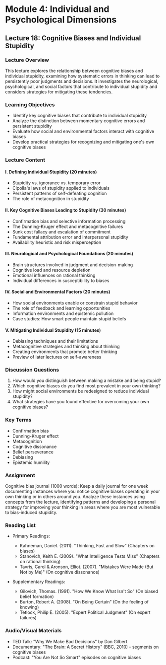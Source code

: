 # Module 4: Individual and Psychological Dimensions

## Lecture 18: Cognitive Biases and Individual Stupidity

### Lecture Overview
This lecture explores the relationship between cognitive biases and individual stupidity, examining how systematic errors in thinking can lead to persistently poor judgments and decisions. It investigates the neurological, psychological, and social factors that contribute to individual stupidity and considers strategies for mitigating these tendencies.

### Learning Objectives
- Identify key cognitive biases that contribute to individual stupidity
- Analyze the distinction between momentary cognitive errors and persistent stupidity
- Evaluate how social and environmental factors interact with cognitive biases
- Develop practical strategies for recognizing and mitigating one's own cognitive biases

### Lecture Content

#### I. Defining Individual Stupidity (20 minutes)
- Stupidity vs. ignorance vs. temporary error
- Cipolla's laws of stupidity applied to individuals
- Persistent patterns of self-defeating cognition
- The role of metacognition in stupidity

#### II. Key Cognitive Biases Leading to Stupidity (30 minutes)
- Confirmation bias and selective information processing
- The Dunning-Kruger effect and metacognitive failures
- Sunk cost fallacy and escalation of commitment
- Fundamental attribution error and interpersonal stupidity
- Availability heuristic and risk misperception

#### III. Neurological and Psychological Foundations (20 minutes)
- Brain structures involved in judgment and decision-making
- Cognitive load and resource depletion
- Emotional influences on rational thinking
- Individual differences in susceptibility to biases

#### IV. Social and Environmental Factors (20 minutes)
- How social environments enable or constrain stupid behavior
- The role of feedback and learning opportunities
- Information environments and epistemic pollution
- Case studies: How smart people maintain stupid beliefs

#### V. Mitigating Individual Stupidity (15 minutes)
- Debiasing techniques and their limitations
- Metacognitive strategies and thinking about thinking
- Creating environments that promote better thinking
- Preview of later lectures on self-awareness

### Discussion Questions
1. How would you distinguish between making a mistake and being stupid?
2. Which cognitive biases do you find most prevalent in your own thinking?
3. How might social environments be redesigned to reduce individual stupidity?
4. What strategies have you found effective for overcoming your own cognitive biases?

### Key Terms
- Confirmation bias
- Dunning-Kruger effect
- Metacognition
- Cognitive dissonance
- Belief perseverance
- Debiasing
- Epistemic humility

### Assignment
Cognitive bias journal (1000 words): Keep a daily journal for one week documenting instances where you notice cognitive biases operating in your own thinking or in others around you. Analyze these instances using concepts from the lecture, identifying patterns and developing a personal strategy for improving your thinking in areas where you are most vulnerable to bias-induced stupidity.

### Reading List
- Primary Readings:
  * Kahneman, Daniel. (2011). "Thinking, Fast and Slow" (Chapters on biases)
  * Stanovich, Keith E. (2009). "What Intelligence Tests Miss" (Chapters on rational thinking)
  * Tavris, Carol & Aronson, Elliot. (2007). "Mistakes Were Made (But Not by Me)" (On cognitive dissonance)

- Supplementary Readings:
  * Gilovich, Thomas. (1991). "How We Know What Isn't So" (On biased belief formation)
  * Burton, Robert A. (2008). "On Being Certain" (On the feeling of knowing)
  * Tetlock, Philip E. (2005). "Expert Political Judgment" (On expert failures)

### Audio/Visual Materials
- TED Talk: "Why We Make Bad Decisions" by Dan Gilbert
- Documentary: "The Brain: A Secret History" (BBC, 2010) - segments on cognitive biases
- Podcast: "You Are Not So Smart" episodes on cognitive biases
